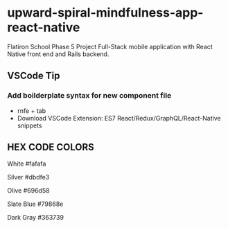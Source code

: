 # upward-spiral-mindfulness-app-react-native
Flatiron School Phase 5 Project
Full-Stack mobile application with React Native front end and Rails backend.


## VSCode Tip
### Add boilderplate syntax for new component file
* rnfe + tab
* Download VSCode Extension: ES7 React/Redux/GraphQL/React-Native snippets

## HEX CODE COLORS
White  #fafafa

Silver #dbdfe3

Olive #696d58

Slate Blue #79868e

Dark Gray #363739